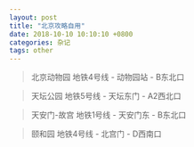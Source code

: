 ```yaml
---
layout: post
title: "北京攻略自用"
date: 2018-10-10 10:10:10 +0800
categories: 杂记
tags: other
---
```




> 北京动物园     地铁4号线 - 动物园站 - B东北口

> 天坛公园    地铁5号线 - 天坛东门 - A2西北口

> 天安门-故宫   地铁1号线 - 天安门东 - B东北口

> 颐和园   地铁4号线 - 北宫门 - D西南口
